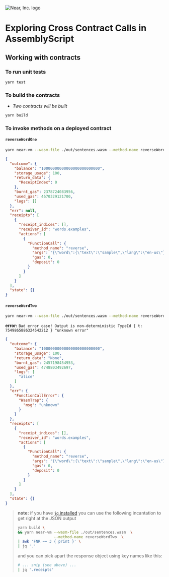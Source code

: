 ![Near, Inc. logo](https://nearprotocol.com/wp-content/themes/near-19/assets/img/logo.svg?t=1553011311)

# Exploring Cross Contract Calls in AssemblyScript

## Working with contracts

### To run unit tests

```bash
yarn test
```

### To build the contracts

- *Two contracts will be built*

```bash
yarn build
```

### To invoke methods on a deployed contract

#### `reverseWordOne`

```bash
yarn near-vm --wasm-file ./out/sentences.wasm --method-name reverseWordOne
```

```json
{
  "outcome": {
    "balance": "10000000000000000000000000",
    "storage_usage": 100,
    "return_data": {
      "ReceiptIndex": 0
    },
    "burnt_gas": 2378724083956,
    "used_gas": 4670329121700,
    "logs": []
  },
  "err": null,
  "receipts": [
    {
      "receipt_indices": [],
      "receiver_id": "words.examples",
      "actions": [
        {
          "FunctionCall": {
            "method_name": "reverse",
            "args": "{\"word\":{\"text\":\"sample\",\"lang\":\"en-us\"}}",
            "gas": 0,
            "deposit": 0
          }
        }
      ]
    }
  ],
  "state": {}
}
```

#### `reverseWordTwo`

```bash
yarn near-vm --wasm-file ./out/sentences.wasm --method-name reverseWordTwo
```

**error:** `Bad error case! Output is non-deterministic TypeId { t: 7549865886324542212 } "unknown error"`

```json
{
  "outcome": {
    "balance": "10000000000000000000000000",
    "storage_usage": 100,
    "return_data": "None",
    "burnt_gas": 2457198454953,
    "used_gas": 4748803492697,
    "logs": [
      "alice"
    ]
  },
  "err": {
    "FunctionCallError": {
      "WasmTrap": {
        "msg": "unknown"
      }
    }
  },
  "receipts": [
    {
      "receipt_indices": [],
      "receiver_id": "words.examples",
      "actions": [
        {
          "FunctionCall": {
            "method_name": "reverse",
            "args": "{\"word\":{\"text\":\"sample\",\"lang\":\"en-us\"}}",
            "gas": 0,
            "deposit": 0
          }
        }
      ]
    }
  ],
  "state": {}
}
```

> **note:** if you have [`jq` installed](https://stedolan.github.io/jq/download/) you can use the following incantation to get right at the JSON output
> 
> ```bash
> yarn build \
> && yarn near-vm --wasm-file ./out/sentences.wasm  \
>                 --method-name reverseWordTwo  \
> | awk 'FNR == 3 { print }' \
> | jq '.'
> ```
>
> and you can pick apart the response object using key names like this: 
> 
> ```bash
> # ... snip (see above) ...
> | jq '.receipts'
> ```